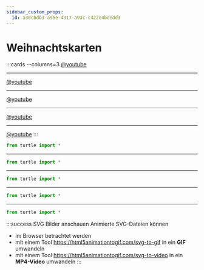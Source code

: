 ```yaml
---
sidebar_custom_props:
  id: a30cbdb3-a96e-4317-a93c-c422e4bdedd3
---
```

# Weihnachtskarten

:::cards --columns=3
[@youtube](https://www.youtube-nocookie.com/embed/EnPrSYbA8z4)
***
[@youtube](https://www.youtube-nocookie.com/embed/6zaA0HkzT-4)
***
[@youtube](https://www.youtube-nocookie.com/embed/1rpuroDqiDU)
***
[@youtube](https://www.youtube-nocookie.com/embed/MMz58z3UsX0?start=3)
***
[@youtube](https://www.youtube-nocookie.com/embed/M_4yXiyoAM0)
:::


```py live_py title=XMAS-1.py id=056be778-4d1b-4748-a63d-61790042d12a
from turtle import *

```

---

```py live_py title=XMAS-2.py id=f9a6f6b7-0eb5-44ba-8b08-ab6a119af4eb
from turtle import *


```

---

```py live_py title=XMAS-3.py id=7e2499a0-58a1-48b0-a61b-f98ed1291ba4
from turtle import *

```

---

```py live_py title=XMAS-4.py id=55454625-65e8-43fb-a654-a4790edbdd2a
from turtle import *

```

---

```py live_py title=XMAS-5.py id=20c28459-0b51-4a7b-a2bb-a5865148397b
from turtle import *

```

:::success SVG Bilder anschauen
Animierte SVG-Dateien können 
- im Browser betrachtet werden 
- mit einem Tool https://html5animationtogif.com/svg-to-gif in ein **GIF** umwandeln
- mit einem Tool https://html5animationtogif.com/svg-to-video in ein **MP4-Video** umwandeln
:::
